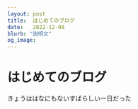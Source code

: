 ```yaml
---
layout: post
title:  はじめてのブログ
date:   2022-12-08
blurb: "説明文"
og_image: 
---
```


# はじめてのブログ
きょうははなにもないすばらしい一日だった
